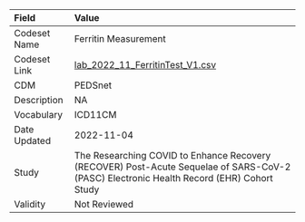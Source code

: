 |Field        |Value                                                                                                                                    |
|:------------|:----------------------------------------------------------------------------------------------------------------------------------------|
|Codeset Name |Ferritin Measurement                                                                                                                     |
|Codeset Link |[lab_2022_11_FerritinTest_V1.csv](https://github.com/PEDSnet/Variable-Dictionary/blob/main/lab_meas/lab_2022_11_FerritinTest_V1.csv.csv) |
|CDM          |PEDSnet                                                                                                                                  |
|Description  |NA                                                                                                                                       |
|Vocabulary   |ICD11CM                                                                                                                                  |
|Date Updated |2022-11-04                                                                                                                               |
|Study        |The Researching COVID to Enhance Recovery (RECOVER) Post-Acute Sequelae of SARS-CoV-2 (PASC) Electronic Health Record (EHR) Cohort Study |
|Validity     |Not Reviewed                                                                                                                             |
